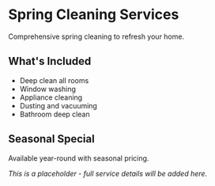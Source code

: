 # Spring Cleaning Services

Comprehensive spring cleaning to refresh your home.

## What's Included
- Deep clean all rooms
- Window washing
- Appliance cleaning
- Dusting and vacuuming
- Bathroom deep clean

## Seasonal Special
Available year-round with seasonal pricing.

*This is a placeholder - full service details will be added here.*

